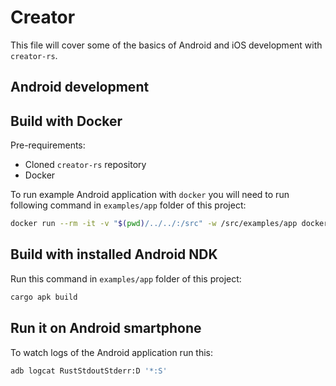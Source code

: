 # Creator

This file will cover some of the basics of Android and iOS development with `creator-rs`.

## Android development

## Build with Docker

Pre-requirements:

* Cloned `creator-rs` repository
* Docker

To run example Android application with `docker` you will need to run following command in `examples/app` folder of this project:

```sh
docker run --rm -it -v "$(pwd)/../../:/src" -w /src/examples/app docker.pkg.github.com/creator-rs/creator/creator cargo apk build
```

## Build with installed Android NDK

Run this command in `examples/app` folder of this project:

```sh
cargo apk build
```

## Run it on Android smartphone

To watch logs of the Android application run this:

```sh
adb logcat RustStdoutStderr:D '*:S'
```
